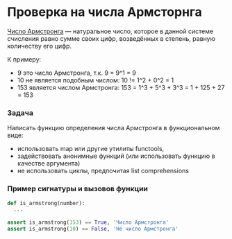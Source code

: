 # Проверка на числа Армсторнга

[Число Армстронга](
https://www.wikiwand.com/ru/%D0%A7%D0%B8%D1%81%D0%BB%D0%BE_%D0%90%D1%80%D0%BC%D1%81%D1%82%D1%80%D0%BE%D0%BD%D0%B3%D0%B0)
— натуральное число,
которое в данной системе счисления равно сумме своих цифр,
возведённых в степень, равную количеству его цифр.

К примеру:

- 9 это число Армстронга, т.к. 9 = 9^1 = 9
- 10 не является подобным числом: 10 != 1^2 + 0^2 = 1
- 153 является числом Армстронга: 153 = 1^3 + 5^3 + 3^3 = 1 + 125 + 27 = 153

### Задача

Написать функцию определения числа Армстронга в функциональном виде: 
 - использовать map или другие утилиты functools,
 - задействовать анонимные функций (или использовать функцию в качестве аргумента)
 - не использовать циклы, предпочитая list comprehensions

### Пример сигнатуры и вызовов функции

```python
def is_armstrong(number):
  ...
  
assert is_armstrong(153) == True, 'Число Армстронга'
assert is_armstrong(10) == False, 'Не число Армстронга'
```
